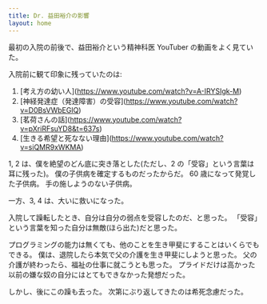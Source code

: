 ```yaml
---
title: Dr. 益田裕介の影響
layout: home
---
```

最初の入院の前後で、益田裕介という精神科医 YouTuber の動画をよく見ていた。

入院前に観て印象に残っていたのは:
1. \[考え方の幼い人](https://www.youtube.com/watch?v=A-IRYSIgk-M)
2. \[神経発達症（発達障害）の受容](https://www.youtube.com/watch?v=D0BsVWbEGIQ)
3. \[茗荷さんの話](https://www.youtube.com/watch?v=pXriRFsuYD8&t=637s)
4. \[生きる希望と死なない理由](https://www.youtube.com/watch?v=siQMR9xWKMA)

1, 2 は、僕を絶望のどん底に突き落とした(ただし、2 の「受容」という言葉は耳に残った)。
僕の子供病を確定するものだったからだ。
60 歳になって発覚した子供病。
手の施しようのない子供病。

一方、3, 4 は、大いに救いになった。

入院して躁転したとき、自分は自分の弱点を受容したのだ、と思った。
「受容」という言葉を知った自分は無敵(ほら出た)だと思った。

プログラミングの能力は無くても、他のことを生き甲斐にすることはいくらでもできる。
僕は、退院したら本気で父の介護を生き甲斐にしようと思った。
父の介護が終わったら、福祉の仕事に就こうとも思った。
プライドだけは高かった以前の嫌な奴の自分にはとてもできなかった発想だった。

しかし、後にこの躁も去った。
次第にぶり返してきたのは希死念慮だった。
